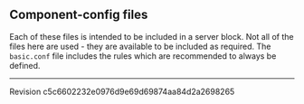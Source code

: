 Component-config files
----------------------

Each of these files is intended to be included in a server block. Not all of
the files here are used - they are available to be included as required. The
`basic.conf` file includes the rules which are recommended to always be
defined.

---

Revision c5c6602232e0976d9e69d69874aa84d2a2698265
